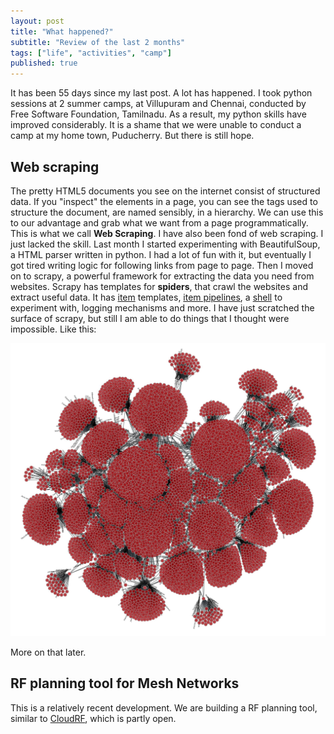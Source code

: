 ```yaml
---
layout: post
title: "What happened?"
subtitle: "Review of the last 2 months"
tags: ["life", "activities", "camp"]
published: true
---
```


It has been 55 days since my last post. A lot has happened. I took python sessions at 2 summer camps, at Villupuram and Chennai, conducted by Free Software Foundation, Tamilnadu. As a result, my python skills have improved considerably. It is a shame that we were unable to conduct a camp at my home town, Puducherry. But there is still hope. 

## Web scraping

The pretty HTML5 documents you see on the internet consist of structured data. If you "inspect" the elements in a page, you can see the tags used to structure the document, are named sensibly, in a hierarchy. We can use this to our advantage and grab what we want from a page programmatically. This is what we call **Web Scraping**. I have also been fond of web scraping. I just lacked the skill. Last month I started experimenting with BeautifulSoup, a HTML parser written in python. I had a lot of fun with it, but eventually I got tired writing logic for following links from page to page. Then I moved on to scrapy, a powerful framework for extracting the data you need from websites. Scrapy has templates for **spiders**, that crawl the websites and extract useful data. It has [item](http://doc.scrapy.org/en/latest/topics/items.html) templates, [item pipelines](http://doc.scrapy.org/en/latest/topics/item-pipeline.html#topics-item-pipeline), a [shell](http://doc.scrapy.org/en/latest/topics/shell.html) to experiment with, logging mechanisms and more. I have just scratched the surface of scrapy, but still I am able to do things that I thought were impossible. Like this:

![](https://raw.githubusercontent.com/suriyadeepan/wiki-graph/master/lowres.jpg)

More on that later.


## RF planning tool for Mesh Networks

This is a relatively recent development. We are building a RF planning tool, similar to [CloudRF](https://cloudrf.com/), which is partly open. 
